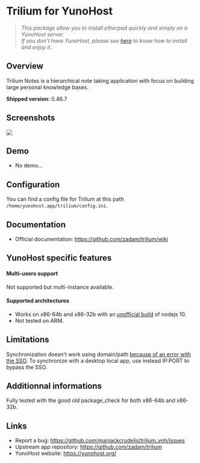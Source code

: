 # Trilium for YunoHost

> *This package allow you to install etherpad quickly and simply on a YunoHost server.  
If you don't have YunoHost, please see [here](https://yunohost.org/#/install) to know how to install and enjoy it.*

## Overview
Trilium Notes is a hierarchical note taking application with focus on building large personal knowledge bases.

**Shipped version:** 0.46.7

## Screenshots

![](https://raw.githubusercontent.com/wiki/zadam/trilium/images/screenshot.png)

## Demo

* No demo...

## Configuration

You can find a config file for Trilium at this path `/home/yunohost.app/trilium/config.ini`.

## Documentation

 * Official documentation: https://github.com/zadam/trilium/wiki

## YunoHost specific features

#### Multi-users support

Not supported but multi-instance available.

#### Supported architectures

* Works on x86-64b and x86-32b with an [unofficial build](https://unofficial-builds.nodejs.org/) of nodejs 10.
* Not tested on ARM. 

## Limitations

Synchronization doesn't work using domain/path [because of an error with the SSO](https://github.com/YunoHost/issues/issues/1768).
To synchronize with a desktop local app, use instead IP:PORT to bypass the SSO.

## Additionnal informations

Fully tested with the good old package_check for both x86-64b and x86-32b.

## Links

 * Report a bug: https://github.com/maniackcrudelis/trilium_ynh/issues
 * Upstream app repository: https://github.com/zadam/trilium
 * YunoHost website: https://yunohost.org/
